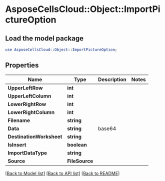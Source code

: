 # AsposeCellsCloud::Object::ImportPictureOption 

## Load the model package
```perl
use AsposeCellsCloud::Object::ImportPictureOption;
```

## Properties
Name | Type | Description | Notes
------------ | ------------- | ------------- | -------------
**UpperLeftRow** | **int** |  |
**UpperLeftColumn** | **int** |  |
**LowerRightRow** | **int** |  |
**LowerRightColumn** | **int** |  |
**Filename** | **string** |  |
**Data** | **string** | base64 |
**DestinationWorksheet** | **string** |  |
**IsInsert** | **boolean** |  |
**ImportDataType** | **string** |  |
**Source** | **FileSource** |  |  

[[Back to Model list]](../README.md#documentation-for-models) [[Back to API list]](../README.md#documentation-for-api-endpoints) [[Back to README]](../README.md)

